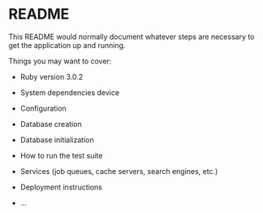 # README

This README would normally document whatever steps are necessary to get the
application up and running.

Things you may want to cover:

* Ruby version
3.0.2

* System dependencies
device
* Configuration

* Database creation

* Database initialization

* How to run the test suite

* Services (job queues, cache servers, search engines, etc.)

* Deployment instructions

* ...
